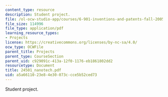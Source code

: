 ```yaml
---
content_type: resource
description: Student project.
file: /ol-ocw-studio-app/courses/6-901-inventions-and-patents-fall-2005/a5a6611023e84e30073ccce5b52ced73_24501_nanotech.pdf
file_size: 114996
file_type: application/pdf
learning_resource_types:
- Projects
license: https://creativecommons.org/licenses/by-nc-sa/4.0/
ocw_type: OCWFile
parent_title: Projects
parent_type: CourseSection
parent_uid: c929091c-413a-12f0-1176-eb1861802dd2
resourcetype: Document
title: 24501_nanotech.pdf
uid: a5a66110-23e8-4e30-073c-cce5b52ced73
---
```

Student project.
